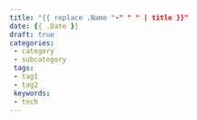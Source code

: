 ```yaml
---
title: "{{ replace .Name "-" " " | title }}"
date: {{ .Date }}
draft: true
categories:
 - category
 - subcategory
 tags:
 - tag1
 - tag2
 keywords:
 - tech
---
```


